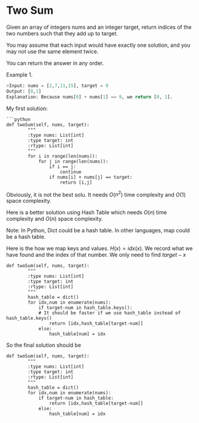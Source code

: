 
# Two Sum
Given an array of integers nums and an integer target, return indices of the two numbers such that they add up to target.

You may assume that each input would have exactly one solution, and you may not use the same element twice.

You can return the answer in any order.

Example 1.
```python
>Input: nums = [2,7,11,15], target = 9
Output: [0,1]
Explanation: Because nums[0] + nums[1] == 9, we return [0, 1].
```
My first solution:
```
```python
def twoSum(self, nums, target):
        """
        :type nums: List[int]
        :type target: int
        :rtype: List[int]
        """
        for i in range(len(nums)):
            for j in range(len(nums)):
                if i == j:
                    continue 
                if nums[i] + nums[j] == target:
                    return [i,j]
```
Obviously, it is not the best solu. 
It needs $O$($n^2$) time complexity and $O$($1$) space complexity.


Here is a better solution using Hash Table which needs $O$($n$) time complexity and $O$($n$) space complexity. 


Note: In Python, Dict could be a hash table. In other languages, map could be a hash table.


Here is the how we map keys and values. $H(x) = idx(x)$. We record what we have found and the index of that number. We only need to find $target-x$



```
def twoSum(self, nums, target):
        """
        :type nums: List[int]
        :type target: int
        :rtype: List[int]
        """
        hash_table = dict()
        for idx,num in enumerate(nums):
            if target-num in hash_table.keys(): 
            # It should be faster if we use hash_table instead of hash_table.keys() 
                return [idx,hash_table[target-num]]
            else:
                hash_table[num] = idx
```

So the final solution should be 
```
def twoSum(self, nums, target):
        """
        :type nums: List[int]
        :type target: int
        :rtype: List[int]
        """
        hash_table = dict()
        for idx,num in enumerate(nums):
            if target-num in hash_table: 
                return [idx,hash_table[target-num]]
            else:
                hash_table[num] = idx
```

